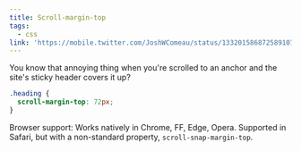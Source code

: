 ```yaml
---
title: Scroll-margin-top
tags:
  - css
link: 'https://mobile.twitter.com/JoshWComeau/status/1332015868725891076'
---
```


You know that annoying thing when you're scrolled to an anchor and the site's sticky header covers it up?

```css
.heading {
  scroll-margin-top: 72px;
}
```

Browser support: Works natively in Chrome, FF, Edge, Opera. Supported in Safari, but with a non-standard property, `scroll-snap-margin-top`.
